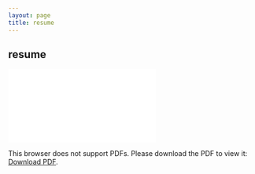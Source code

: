 ```yaml
---
layout: page
title: resume
---
```


## resume

<object data="resumes/resume.pdf" type="application/pdf" width="700px" height="700px">
    <embed src="resumes/resume.pdf">
        <p>This browser does not support PDFs. Please download the PDF to view it: <a href="http://yoursite.com/the.pdf">Download PDF</a>.</p>
    </embed>
</object>
